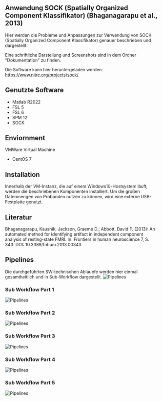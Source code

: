 ## Anwendung SOCK (Spatially Organized Component Klassifikator) (Bhaganagarapu et al., 2013)
Hier werden die Probleme und Anpassungen zur Verwendung von SOCK (Spatially Organized Component Klassifikator) genauer beschrieben und dargestellt.

Eine schriftliche Darstellung und Screenshots sind in dem Ordner "Dokumentation" zu finden.

Die Software kann hier heruntergeladen werden: https://www.nitrc.org/projects/sock/

## Genutzte Software
- Matlab R2022
- FSL 5
- FSL 6
- SPM 12
- SOCK

## Enviornment
VMWare Virtual Machine 
- CentOS 7

## Installation
Innerhalb der VM-Instanz, die auf einem Windows10-Hostsystem läuft, werden die beschriebenen Komponenten installiert.
Um die großen Datenmengen von Probanden nutzen zu können, wird eine externe USB-Festplatte genutzt.


## Literatur
Bhaganagarapu, Kaushik; Jackson, Graeme D.; Abbott, David F. (2013): An automated method for identifying artifact in independent component analysis of resting-state FMRI. In: Frontiers in human neuroscience 7, S. 343. DOI: 10.3389/fnhum.2013.00343.

## Pipelines
Die durchgeführten SW-technischen Ablauefe werden hier einmal gesamtheitlich und in Sub-Workflow dargestellt.
![Pipelines](UML/Ablaeufe_all.png)

### Sub Workflow Part 1
![Pipelines](UML/Ablaeufe_part1.png)

### Sub Workflow Part 2
![Pipelines](UML/Ablaeufe_part2.png)

### Sub Workflow Part 3
![Pipelines](UML/Ablaeufe_part3.png)

### Sub Workflow Part 4
![Pipelines](UML/Ablaeufe_part4.png)

### Sub Workflow Part 5
![Pipelines](UML/Ablaeufe_part5.png)
